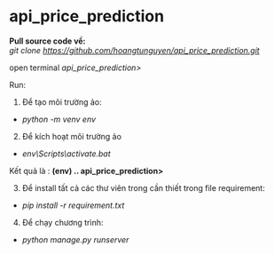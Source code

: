 # api_price_prediction

**Pull source code về:**  
*git clone https://github.com/hoangtunguyen/api_price_prediction.git*

open terminal *api_price_prediction>*

Run:

1. Để tạo môi trường ảo:
- *python -m venv env* 
2. Để kích hoạt môi trường ảo
- *env\Scripts\activate.bat* 

Kết quả là :  **(env) .. api_price_prediction>**

3. Để install tất cả các thư viên trong cần thiết trong file requirement:
- *pip install -r requirement.txt*  
4. Để chạy chương trình:
- *python manage.py runserver* 
